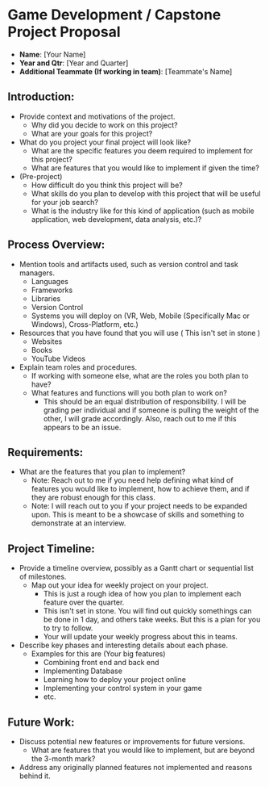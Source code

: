 # Game Development / Capstone Project Proposal

- **Name**: [Your Name]
- **Year and Qtr**: [Year and Quarter]
- **Additional Teammate (If working in team)**: [Teammate's Name]

## Introduction:
- Provide context and motivations of the project.
    - Why did you decide to work on this project?
    - What are your goals for this project?
- What do you project your final project will look like?
    - What are the specific features you deem required to implement for this project?
    - What are features that you would like to implement if given the time?
- (Pre-project)
    - How difficult do you think this project will be?
    - What skills do you plan to develop with this project that will be useful for your job search?
    - What is the industry like for this kind of application (such as mobile application, web development, data analysis, etc.)?

## Process Overview:
- Mention tools and artifacts used, such as version control and task managers.
    - Languages
    - Frameworks
    - Libraries
    - Version Control
    - Systems you will deploy on (VR, Web, Mobile (Specifically Mac or Windows), Cross-Platform, etc.)
- Resources that you have found that you will use ( This isn't set in stone )
	- Websites
	- Books
	- YouTube Videos
- Explain team roles and procedures.
    - If working with someone else, what are the roles you both plan to have?
    - What features and functions will you both plan to work on?
        - This should be an equal distribution of responsibility. I will be grading per individual and if someone is pulling the weight of the other, I will grade accordingly. Also, reach out to me if this appears to be an issue.

## Requirements:
- What are the features that you plan to implement?
    - Note: Reach out to me if you need help defining what kind of features you would like to implement, how to achieve them, and if they are robust enough for this class.
    - Note: I will reach out to you if your project needs to be expanded upon. This is meant to be a showcase of skills and something to demonstrate at an interview.

## Project Timeline:
- Provide a timeline overview, possibly as a Gantt chart or sequential list of milestones.
    - Map out your idea for weekly project on your project.
	    - This is just a rough idea of how you plan to implement each feature over the quarter.
	    - This isn't set in stone. You will find out quickly somethings can be done in 1 day, and others take weeks. But this is a plan for you to try to follow.
	    - Your will update your weekly progress about this in teams.
- Describe key phases and interesting details about each phase.
    - Examples for this are (Your big features)
        - Combining front end and back end
        - Implementing Database
        - Learning how to deploy your project online
        - Implementing your control system in your game
        - etc.

## Future Work:
- Discuss potential new features or improvements for future versions.
    - What are features that you would like to implement, but are beyond the 3-month mark?
- Address any originally planned features not implemented and reasons behind it.
